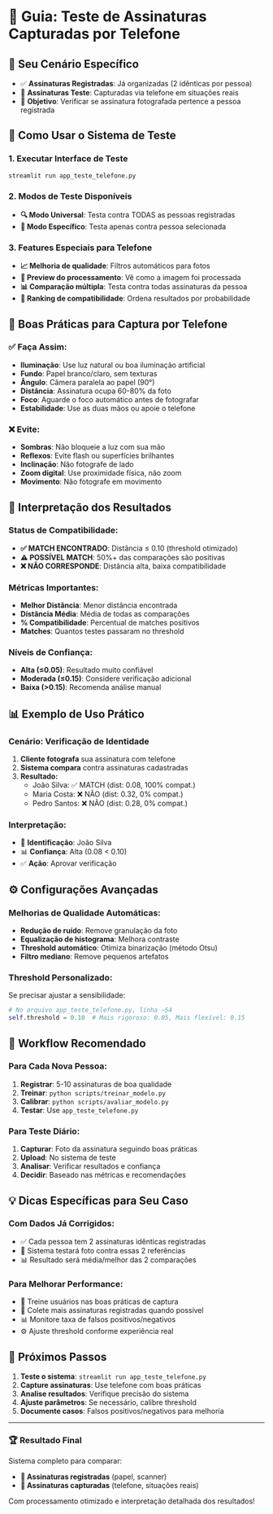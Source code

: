 # 📱 Guia: Teste de Assinaturas Capturadas por Telefone

## 🎯 **Seu Cenário Específico**

- ✅ **Assinaturas Registradas**: Já organizadas (2 idênticas por pessoa)
- 📱 **Assinaturas Teste**: Capturadas via telefone em situações reais
- 🎯 **Objetivo**: Verificar se assinatura fotografada pertence a pessoa registrada

## 🚀 **Como Usar o Sistema de Teste**

### **1. Executar Interface de Teste**
```bash
streamlit run app_teste_telefone.py
```

### **2. Modos de Teste Disponíveis**
- **🔍 Modo Universal**: Testa contra TODAS as pessoas registradas
- **👤 Modo Específico**: Testa apenas contra pessoa selecionada

### **3. Features Especiais para Telefone**
- **📈 Melhoria de qualidade**: Filtros automáticos para fotos
- **🔬 Preview do processamento**: Vê como a imagem foi processada
- **📊 Comparação múltipla**: Testa contra todas assinaturas da pessoa
- **🎯 Ranking de compatibilidade**: Ordena resultados por probabilidade

## 📸 **Boas Práticas para Captura por Telefone**

### **✅ Faça Assim:**
- **Iluminação**: Use luz natural ou boa iluminação artificial
- **Fundo**: Papel branco/claro, sem texturas
- **Ângulo**: Câmera paralela ao papel (90°)
- **Distância**: Assinatura ocupa 60-80% da foto
- **Foco**: Aguarde o foco automático antes de fotografar
- **Estabilidade**: Use as duas mãos ou apoie o telefone

### **❌ Evite:**
- **Sombras**: Não bloqueie a luz com sua mão
- **Reflexos**: Evite flash ou superfícies brilhantes
- **Inclinação**: Não fotografe de lado
- **Zoom digital**: Use proximidade física, não zoom
- **Movimento**: Não fotografe em movimento

## 🔧 **Interpretação dos Resultados**

### **Status de Compatibilidade:**
- **✅ MATCH ENCONTRADO**: Distância ≤ 0.10 (threshold otimizado)
- **⚠️ POSSÍVEL MATCH**: 50%+ das comparações são positivas
- **❌ NÃO CORRESPONDE**: Distância alta, baixa compatibilidade

### **Métricas Importantes:**
- **Melhor Distância**: Menor distância encontrada
- **Distância Média**: Média de todas as comparações
- **% Compatibilidade**: Percentual de matches positivos
- **Matches**: Quantos testes passaram no threshold

### **Níveis de Confiança:**
- **Alta (≤0.05)**: Resultado muito confiável
- **Moderada (≤0.15)**: Considere verificação adicional  
- **Baixa (>0.15)**: Recomenda análise manual

## 📊 **Exemplo de Uso Prático**

### **Cenário: Verificação de Identidade**
1. **Cliente fotografa** sua assinatura com telefone
2. **Sistema compara** contra assinaturas cadastradas
3. **Resultado:**
   - João Silva: ✅ MATCH (dist: 0.08, 100% compat.)
   - Maria Costa: ❌ NÃO (dist: 0.32, 0% compat.)
   - Pedro Santos: ❌ NÃO (dist: 0.28, 0% compat.)

### **Interpretação:**
- 🎯 **Identificação**: João Silva
- 📊 **Confiança**: Alta (0.08 < 0.10)
- ✅ **Ação**: Aprovar verificação

## ⚙️ **Configurações Avançadas**

### **Melhorias de Qualidade Automáticas:**
- **Redução de ruído**: Remove granulação da foto
- **Equalização de histograma**: Melhora contraste
- **Threshold automático**: Otimiza binarização (método Otsu)
- **Filtro mediano**: Remove pequenos artefatos

### **Threshold Personalizado:**
Se precisar ajustar a sensibilidade:
```python
# No arquivo app_teste_telefone.py, linha ~54
self.threshold = 0.10  # Mais rigoroso: 0.05, Mais flexível: 0.15
```

## 🔄 **Workflow Recomendado**

### **Para Cada Nova Pessoa:**
1. **Registrar**: 5-10 assinaturas de boa qualidade
2. **Treinar**: `python scripts/treinar_modelo.py`
3. **Calibrar**: `python scripts/avaliar_modelo.py`
4. **Testar**: Use `app_teste_telefone.py`

### **Para Teste Diário:**
1. **Capturar**: Foto da assinatura seguindo boas práticas
2. **Upload**: No sistema de teste
3. **Analisar**: Verificar resultados e confiança
4. **Decidir**: Baseado nas métricas e recomendações

## 💡 **Dicas Específicas para Seu Caso**

### **Com Dados Já Corrigidos:**
- ✅ Cada pessoa tem 2 assinaturas idênticas registradas
- 📱 Sistema testará foto contra essas 2 referências
- 📊 Resultado será média/melhor das 2 comparações

### **Para Melhorar Performance:**
- 📸 Treine usuários nas boas práticas de captura
- 🔄 Colete mais assinaturas registradas quando possível
- 📊 Monitore taxa de falsos positivos/negativos
- ⚙️ Ajuste threshold conforme experiência real

## 🎯 **Próximos Passos**

1. **Teste o sistema**: `streamlit run app_teste_telefone.py`
2. **Capture assinaturas**: Use telefone com boas práticas
3. **Analise resultados**: Verifique precisão do sistema
4. **Ajuste parâmetros**: Se necessário, calibre threshold
5. **Documente casos**: Falsos positivos/negativos para melhoria

---

### 🏆 **Resultado Final**

Sistema completo para comparar:
- **📁 Assinaturas registradas** (papel, scanner)
- **📱 Assinaturas capturadas** (telefone, situações reais)

Com processamento otimizado e interpretação detalhada dos resultados!
